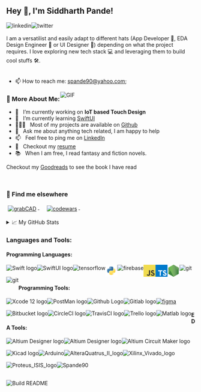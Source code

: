 
## Hey 👋, I'm Siddharth Pande!
<a href="https://www.linkedin.com/in/siddharth-pande-46a44a26?lipi=urn%3Ali%3Apage%3Ad_flagship3_profile_view_base_contact_details%3BTzORptkZQcuKkuzm7I22Ow%3D%3D"><img align='left' alt="linkedin" src="https://raw.githubusercontent.com/rahul-jha98/rahul-jha98/561d474902b59c7429ec22bb73e225696c27b202/assets/linkedin.svg" height='18px'/></a>
<a href='https://twitter.com/spande90/'><img align='left' alt="twitter" src="https://raw.githubusercontent.com/rahul-jha98/rahul-jha98/561d474902b59c7429ec22bb73e225696c27b202/assets/twitter.svg" height='18px'/></a>
<br>
<br>
I am a versatilist and easily adapt to different hats (App Developer 📱, EDA Design Engineer 🤖 or UI Designer 🎨) depending on what the project requires. I love exploring new tech stack 💻 and leveraging them to build cool stuffs 🛠️. 
<br/>
<br/>
 - 📫 How to reach me: [spande90@yahoo.com](mailto:spande90@yahoo.com);
<img align="right" alt="GIF" src="https://cdn.dribbble.com/users/1059583/screenshots/4171367/coding-freak.gif" width="360px"/>
  
### 🧐 More About Me:

- 🔭 &nbsp; I’m currently working on **IoT based Touch Design**
- 🌱 &nbsp; I’m currently learning [SwiftUI](https://developer.apple.com/xcode/swiftui/) 
- 👨🏻‍💻 &nbsp; Most of my projects are available on [Github](https://github.com/Spande90?tab=repositories)
- 💬 &nbsp; Ask me about anything tech related, I am happy to help
- 📫 &nbsp; Feel free to ping me on [LinkedIn](https://www.linkedin.com/in/siddharth-pande-46a44a26/)
- 📝 &nbsp; Checkout my [resume](https://drive.google.com/file/d/105ZOPsDAtEw9iXS_PSIkvXHO7O-Kyt2C/view?usp=sharing)
- 📚 &nbsp; When I am free, I read fantasy and fiction novels. 

Checkout my [Goodreads](https://www.goodreads.com/user/show/13334817-siddharth-pande) to see the book I have read

<br>

### 📢 Find me elsewhere

<p align="left">
 <a href="https://grabcad.com/siddharth.pande-1">
    <img src="https://img.shields.io/badge/GrabCAD-siddharth.pande--1-red" alt="grabCAD" style="vertical-align:top; margin:4px">
  </a>&nbsp;&nbsp;&nbsp;
  
  <a href="https://www.codewars.com/users/WolverinE90">
    <img src="https://img.shields.io/badge/codewars-WolverinE90-red" alt="codewars" style="vertical-align:top; margin:4px">
  </a> &nbsp;&nbsp;&nbsp;
</p>

<details>
<summary>📈 My GitHub Stats</summary>

<p align="center"> <img src="https://github-readme-stats.vercel.app/api?username=Spande90&show_icons=true&theme=gotham" alt="Spande90" />

</details>

### Languages and Tools:
#### Programming Languages:

<a href="https://Swift.org/" target="_blank"> <img align="left" src="https://gamefromscratch.com/wp-content/uploads/2020/07/swift150-1.png" alt="Swift logo" height="32px" ></a>
<a href="https://developer.apple.com/xcode/swiftui/" target="_blank"> <img align="left" src="https://developer.apple.com/assets/elements/icons/swiftui/swiftui-96x96.png" alt="SwiftUI logo" height="32px" ></a>

<a href="https://www.tensorflow.org" target="_blank"> <img align="left" src="https://www.vectorlogo.zone/logos/tensorflow/tensorflow-icon.svg" alt="tensorflow" height="32px"/> </a> 
<a href="https://www.python.org" target="_blank"><img align="left" alt="Python" height ="32px" src="https://raw.githubusercontent.com/github/explore/80688e429a7d4ef2fca1e82350fe8e3517d3494d/topics/python/python.png"></a>
<a href="https://firebase.google.com/" target="_blank"> <img align="left" src="https://www.vectorlogo.zone/logos/firebase/firebase-icon.svg" alt="firebase" height ="32px"/> </a>
<a href="https://developer.mozilla.org/en-US/docs/Web/JavaScript" target="_blank"> <img align="left" alt="JavaScript" height ="32px"  src="https://raw.githubusercontent.com/github/explore/80688e429a7d4ef2fca1e82350fe8e3517d3494d/topics/javascript/javascript.png"> </a>
<a href="https://www.typescriptlang.org/" target="_blank"><img align="left" alt="Typescirpt" height ="32px" src="https://raw.githubusercontent.com/github/explore/80688e429a7d4ef2fca1e82350fe8e3517d3494d/topics/typescript/typescript.png"></a>
<a href="https://nodejs.org" target="_blank"><img align="left" alt="Node.js" height ="32px" src="https://raw.githubusercontent.com/github/explore/80688e429a7d4ef2fca1e82350fe8e3517d3494d/topics/nodejs/nodejs.png"></a>
<a href="https://git-scm.com/" target="_blank"> <img src="https://www.vectorlogo.zone/logos/git-scm/git-scm-icon.svg" align="left" alt="git" height='32px'/> </a>
<a href="https://ieeexplore.ieee.org/document/1620780" target="_blank"> <img src="https://mark.trademarkia.com/services/logo.ashx?sid=87411999" align="left" alt="git" height='32px'/> </a>
<br>
<br>
#### Programming Tools:

<a href="https://developer.apple.com/xcode/" target="_blank"> <img align="left" src="https://th.bing.com/th/id/OIP.Gi33E2gejxQc9AHURxXrjQAAAA?pid=Api&rs=1" alt="Xcode 12 logo" height="32px" ></a>
<a href="https://www.postman.com/" target="_blank"> <img align="left" src="https://media.glassdoor.com/sql/1926052/postman-squarelogo-1522909460182.png" alt="PostMan logo" height="32px" ></a>
<a href="https://github.com/" target="_blank"> <img align="left" src="https://github.githubassets.com/images/modules/logos_page/GitHub-Mark.png" alt="Github Logo" height="32px"/> </a>
<a href="https://gitlab.com/gitlab-com" target="_blank"> <img align="left" src="https://upload.wikimedia.org/wikipedia/commons/thumb/1/18/GitLab_Logo.svg/2000px-GitLab_Logo.svg.png" alt="Gitlab logo" height="32px" ></a>
<a href="https://bitbucket.org/product/" target="_blank"> <img align="left" src="https://seeklogo.com/images/B/bitbucket-logo-D072214725-seeklogo.com.png" alt="Bitbucket logo" height="32px" ></a>
<a href="https://www.figma.com/" target="_blank"> <img src="https://www.vectorlogo.zone/logos/figma/figma-icon.svg" alt="figma" height=
"32px"/> </a>
<a href="https://circleci.com/" target="_blank"> <img align="left" src="https://www.bing.com/th?id=AMMS_cbddb306e222b4c14bd037cfc20d0c19&w=72&h=72&c=7&rs=1&qlt=80&cdv=1&pid=16.1" alt="CircleCI logo" height="32px" ></a>
<a href="https://www.travis-ci.com/" target="_blank"> <img align="left" src="https://clipartsworld.com/images/travis-ci-png-8.png" alt="TravisCI logo" height="32px" ></a>
<a href="https://trello.com/" target="_blank"> <img align="left" src="https://cdn.freebiesupply.com/logos/thumbs/2x/trello-logo.png" alt="Trello logo" height="32px" ></a>
<a href="https://www.mathworks.com/products/matlab.html" target="_blank"> <img align="left" src="https://th.bing.com/th/id/OIP.zyhjIjnbbgK8CbzKa_U2DwHaGp?pid=Api&rs=1" alt="Matlab logo" height="32px" ></a>
<br>

#### EDA Tools:
<a href="https://www.altium.com/" target="_blank"> <img align="left" src="https://www.altium.com/altium-designer/themes/custom/altium/dist/images/logo-ad-black.svg" alt="Altium Designer logo" height="32px" ></a>
<a href="https://www.ni.com/en-in/shop/software/products/multisim.html" target="_blank"> <img align="left" src="https://ni.scene7.com/is/image/ni/Multisim_BG?$ni-icon-pm$" alt="Altium Designer logo" height="32px" ></a>
<a href="https://www.altium.com/" target="_blank"> <img align="left" src="https://circuitmaker.com/Content/Images/logo-min-a.png" alt="Altium Circuit Maker logo" height="32px" ></a>
<a href="http://www.kicad-pcb.org/" target="_blank"> <img align="left" src="https://avatars.githubusercontent.com/u/3374914?s=200&v=4" alt = "Kicad logo" height="32px" ></a>
<a href="http://www.kicad-pcb.org/" target="_blank"> <img align="left" src="https://camo.githubusercontent.com/a9e049ade1147226016feb1ab0024b7e09cf5e6ce7921aa9e7326942f98c71dd/687474703a2f2f636f6e74656e742e61726475696e6f2e63632f6272616e642f61726475696e6f2d636f6c6f722e737667" alt = "Arduino" height="32px" ></a>
<a href="https://www.intel.com/content/www/us/en/products/programmable.html" target="_blank"> <img align="left" src="https://fpgasoftware.intel.com/static/v2/img/download/dl-software-logo-quartus.png" alt="AlteraQuatrus_II_logo" height="32px" ></a>
<a href="https://www.xilinx.com/products/design-tools/vivado.html#gettingStarted" target="_blank"> <img align="left" src="https://upload.wikimedia.org/wikipedia/en/thumb/0/00/XilinxVivado_Logo.jpg/393px-XilinxVivado_Logo.jpg" alt="Xilinx_Vivado_logo" height="32px" ></a>
<a href="https://www.labcenter.com/" target="_blank"> <img align="left" src="https://www.labcenter.com/home/images/30yearsLogo.png" alt="Proteus_ISIS_logo" height="32px" ></a>
<br>
<br>
 <p align="left"> <img src="https://komarev.com/ghpvc/?username=Spande90" alt="Spande90" /> </p>
</br>
<a href="https://github.com/vidyabhandary/vidyabhandary/actions"><img src="https://github.com/vidyabhandary/vidyabhandary/workflows/Build%20README/badge.svg" align="left" alt="Build README"></a>
